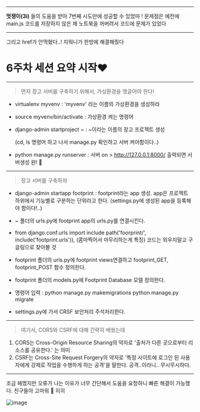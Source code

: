 * * *
**멋쟁이(3i)** 들의 도움을 받아 7번째 시도만에 성공할 수 있었따 ! 문제점은 예전에 main.js 코드를 저장하지 않은 채 노트북을 꺼버려서 코드에 문제가 있었다 
* * *
그리고 href가 안먹혔다..! 지워니가 한방에 해결해줬다 

# **6주차 세션 요약 시작♥**

* * *
> 먼저 장고 서버를 구축하기 위해서, 가상환경을 맹글어야 한다!

* virtualenv myvenv : 'myvenv' 라는 이름의 가상환경을 생성하라
* source myvenv/bin/activate : 가상환경 켜는 명령어 
* django-admin startproject ~ : ~이라는 이름의 장고 프로젝트 생성

  (cd, ls 명령어 하고 나서 manage.py 확인하고 서버 켜야함이다..)
* python manage.py runserver : 서버 on > http://127.0.0.1:8000/ 출력되면 서버생성 완! 🙌

* * *
> 장고 서버를 구축하자

* django-admin startapp footprint : footprint라는 app 생성. app은 프로젝트 하위에서 기능별로 구분하는 단위라고 한다.
  (settings.py에 생성된 app을 등록해야 함이다!..)

* ~ 폴더의 urls.py에 footprint app의 urls.py를 연결시킨다.
* from django.conf.urls import include
  path('foorprint/', include('footprint.urls')), (콤마찍어서 마무리하는게 특징)
  코드는 외우지말고 구글링으로 찾아볼 것

* footprint 폴더의 urls.py에 footprint views연결하고 footprint_GET, footprint_POST 함수 정의한다.

* footprint 폴더의 models.py에 Footprint Database 모델 정의한다.

* 명령어 입력 :
  python manage.py makemigrations
  python manage.py migrate 

* settings.py에 가서 CRSF 보안처리 주석처리한다. 

* * *
> 여기서, CORS와 CSRF에 대해 간략히 배웠는데
  1. CORS는 Cross-Origin Resource Sharing의 약자로 '출처가 다른 곳으로부터 리소스를 공유한다.' 는 의미
  2. CSRF는 Cross-Site Request Forgery의 약자로 '특정 사이트에 로그인 된 사용자에게 강제로 작업을 수행하게 하는 공격'을 말한다.
     공격..이라니.. 무시무시하다. 

* * *

조금 헤맸지만 오류가 나는 이유가 너무 간단해서 도움을 요청하니 빠른 해결이 가능했다. 
친구들아 고마워 🙇 히히


![image](https://user-images.githubusercontent.com/101980010/170046107-c66a33cc-8e05-4f11-ad80-605ae61a13fc.png)



